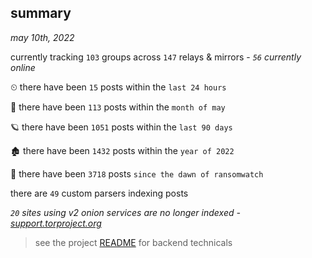 
## summary
_may 10th, 2022_

currently tracking `103` groups across `147` relays & mirrors - _`56` currently online_

⏲ there have been `15` posts within the `last 24 hours`

🦈 there have been `113` posts within the `month of may`

🪐 there have been `1051` posts within the `last 90 days`

🏚 there have been `1432` posts within the `year of 2022`

🦕 there have been `3718` posts `since the dawn of ransomwatch`

there are `49` custom parsers indexing posts

_`20` sites using v2 onion services are no longer indexed - [support.torproject.org](https://support.torproject.org/onionservices/v2-deprecation/)_

> see the project [README](https://github.com/thetanz/ransomwatch#ransomwatch--) for backend technicals
